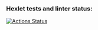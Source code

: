 ### Hexlet tests and linter status:
[![Actions Status](https://github.com/fumufu86/backend-project-6/workflows/hexlet-check/badge.svg)](https://github.com/fumufu86/backend-project-6/actions)